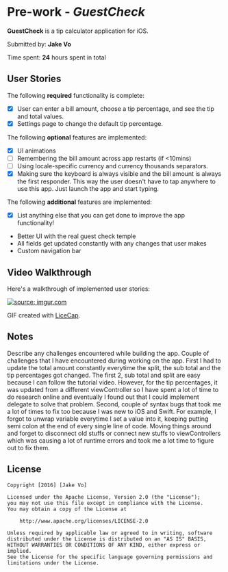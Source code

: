 # Pre-work - *GuestCheck*

**GuestCheck** is a tip calculator application for iOS.

Submitted by: **Jake Vo**

Time spent: **24** hours spent in total

## User Stories

The following **required** functionality is complete:

* [x] User can enter a bill amount, choose a tip percentage, and see the tip and total values.
* [x] Settings page to change the default tip percentage.

The following **optional** features are implemented:
* [x] UI animations
* [ ] Remembering the bill amount across app restarts (if <10mins)
* [ ] Using locale-specific currency and currency thousands separators.
* [x] Making sure the keyboard is always visible and the bill amount is always the first responder. This way the user doesn't have to tap anywhere to use this app. Just launch the app and start typing.

The following **additional** features are implemented:

- [x] List anything else that you can get done to improve the app functionality!
* Better UI with the real guest check temple
* All fields get updated constantly with any changes that user makes
* Custom navigation bar

## Video Walkthrough

Here's a walkthrough of implemented user stories:

<a href="http://imgur.com/t4kG9x4"><img src="http://i.imgur.com/t4kG9x4.gif" title="source: imgur.com" /></a>

GIF created with [LiceCap](http://www.cockos.com/licecap/).

## Notes

Describe any challenges encountered while building the app.
Couple of challenges that I have encountered during working on the app. First I
had to update the total amount constantly everytime the split, the sub total and
the tip percentages got changed. The first 2, sub total and split are easy
because I can follow the tutorial video. However, for the tip percentages,
it was updated from a different viewController so I have spent a lot of time
to do research online and eventually I found out that I could implement delegate
to solve that problem. Second, couple of syntax bugs that took me a lot of times
to fix too because I was new to iOS and Swift. For example, I forgot to unwrap
variable everytime I set a value into it, keeping putting semi colon at the end
of every single line of code. Moving things around and forget to disconnect old
stuffs or connect new stuffs to viewControllers which was causing a lot of
runtime errors and took me a lot time to figure out to fix them.

## License

    Copyright [2016] [Jake Vo]

    Licensed under the Apache License, Version 2.0 (the "License");
    you may not use this file except in compliance with the License.
    You may obtain a copy of the License at

        http://www.apache.org/licenses/LICENSE-2.0

    Unless required by applicable law or agreed to in writing, software
    distributed under the License is distributed on an "AS IS" BASIS,
    WITHOUT WARRANTIES OR CONDITIONS OF ANY KIND, either express or implied.
    See the License for the specific language governing permissions and
    limitations under the License.
